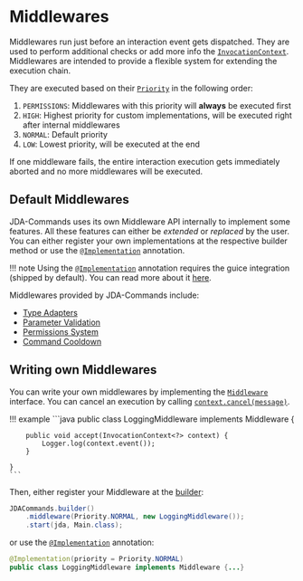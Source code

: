# Middlewares
Middlewares run just before an interaction event gets dispatched. They are used to perform additional checks or add more 
info the [`InvocationContext`](https://kaktushose.github.io/jda-commands/javadocs/latest/jda.commands/com/github/kaktushose/jda/commands/dispatching/context/InvocationContext.html).
Middlewares are intended to provide a flexible system for extending the execution chain.

They are executed based on their [`Priority`](https://kaktushose.github.io/jda-commands/javadocs/latest/jda.commands/com/github/kaktushose/jda/commands/dispatching/middleware/Priority.html)
in the following order:

1. `PERMISSIONS`: Middlewares with this priority will **always** be executed first
2. `HIGH`: Highest priority for custom implementations, will be executed right after internal middlewares
3. `NORMAL`: Default priority
4. `LOW`: Lowest priority, will be executed at the end

If one middleware fails, the entire interaction execution gets immediately aborted and no more middlewares will be executed. 

## Default Middlewares
JDA-Commands uses its own Middleware API internally to implement some features. All these features can either be 
*extended* or *replaced* by the user. You can either register your own implementations at the respective builder method
or use the [`@Implementation`](https://kaktushose.github.io/jda-commands/javadocs/latest/jda.commands/com/github/kaktushose/jda/commands/annotations/Implementation.html) annotation.

!!! note
    Using the [`@Implementation`](https://kaktushose.github.io/jda-commands/javadocs/latest/jda.commands/com/github/kaktushose/jda/commands/annotations/Implementation.html)
    annotation requires the guice integration (shipped by default). You can read more about it [here](../di.md).

Middlewares provided by JDA-Commands include:

- [Type Adapters](./typeadapter.md)
- [Parameter Validation](./validator.md)
- [Permissions System](./permissions.md)
- [Command Cooldown](./cooldown.md)

## Writing own Middlewares

You can write your own middlewares by implementing the [`Middleware`](https://kaktushose.github.io/jda-commands/javadocs/latest/jda.commands/com/github/kaktushose/jda/commands/dispatching/middleware/Middleware.html) interface.
You can cancel an execution by calling [`context.cancel(message)`](https://kaktushose.github.io/jda-commands/javadocs/latest/jda.commands/com/github/kaktushose/jda/commands/dispatching/context/InvocationContext.html#cancel(net.dv8tion.jda.api.utils.messages.MessageCreateData)).


!!! example
    ```java
    public class LoggingMiddleware implements Middleware {
        
        public void accept(InvocationContext<?> context) {
            Logger.log(context.event());
        }

    }
    ```

Then, either register your Middleware at the [builder](https://kaktushose.github.io/jda-commands/javadocs/development/io.github.kaktushose.jda.commands.core/com/github/kaktushose/jda/commands/JDACBuilder.html#middleware(com.github.kaktushose.jda.commands.dispatching.middleware.Priority,com.github.kaktushose.jda.commands.dispatching.middleware.Middleware)):
```java
JDACommands.builder()
    .middleware(Priority.NORMAL, new LoggingMiddleware());
    .start(jda, Main.class);
```

or use the [`@Implementation`](https://kaktushose.github.io/jda-commands/javadocs/latest/jda.commands/com/github/kaktushose/jda/commands/annotations/Implementation.html)
annotation:
```java
@Implementation(priority = Priority.NORMAL)
public class LoggingMiddleware implements Middleware {...}
```
